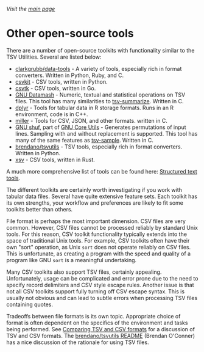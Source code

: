 _Visit the [main page](../README.md)_

# Other open-source tools

There are a number of open-source toolkits with functionality similar to the TSV Utilities. Several are listed below:

* [clarkgrubb/data-tools](https://github.com/clarkgrubb/data-tools) - A variety of tools, especially rich in format converters. Written in Python, Ruby, and C.
* [csvkit](https://github.com/wireservice/csvkit) - CSV tools, written in Python.
* [csvtk](https://github.com/shenwei356/csvtk) - CSV tools, written in Go.
* [GNU Datamash](https://www.gnu.org/software/datamash/) - Numeric, textual and statistical operations on TSV files. This tool has many similarities to [tsv-summarize](ToolReference.md#tsv-summarize-reference). Written in C.
* [dplyr](https://github.com/hadley/dplyr) - Tools for tabular data in R storage formats. Runs in an R environment, code is in C++.
* [miller](https://github.com/johnkerl/miller) - Tools for CSV, JSON, and other formats. written in C.
* [GNU shuf](https://www.gnu.org/software/coreutils/manual/html_node/shuf-invocation.html), part of [GNU Core Utils](https://www.gnu.org/software/coreutils/coreutils.html) - Generates permutations of input lines. Sampling with and without replacement is supported. This tool has many of the same features as [tsv-sample](ToolReference.md#tsv-sample-reference). Written in C.
* [brendano/tsvutils](https://github.com/brendano/tsvutils) - TSV tools, especially rich in format converters. Written in Python.
* [xsv](https://github.com/BurntSushi/xsv) - CSV tools, written in Rust.

A much more comprehensive list of tools can be found here: [Structured text tools](https://github.com/dbohdan/structured-text-tools).

The different toolkits are certainly worth investigating if you work with tabular data files. Several have quite extensive feature sets. Each toolkit has its own strengths, your workflow and preferences are likely to fit some toolkits better than others.

File format is perhaps the most important dimension. CSV files are very common. However, CSV files cannot be processed reliably by standard Unix tools. For this reason, CSV toolkit functionality typically extends into the space of traditional Unix tools. For example, CSV toolkits often have their own "sort" operation, as Unix `sort` does not operate reliably on CSV files. This is unfortunate, as creating a program with the speed and quality of a program like GNU `sort` is a meaningful undertaking.

Many CSV toolkits also support TSV files, certainly appealing. Unfortunately, usage can be complicated and error prone due to the need to specify record delimiters and CSV style escape rules. Another issue is that not all CSV toolkits support fully turning off CSV escape syntax. This is usually not obvious and can lead to subtle errors when processing TSV files containing quotes.

Tradeoffs between file formats is its own topic. Appropriate choice of format is often dependent on the specifics of the environment and tasks being performed. See [Comparing TSV and CSV formats](comparing-tsv-and-csv.md) for a discussion of TSV and CSV formats. The [brendano/tsvutils README](https://github.com/brendano/tsvutils#the-philosophy-of-tsvutils) (Brendan O'Conner) has a nice discussion of the rationale for using TSV files.

